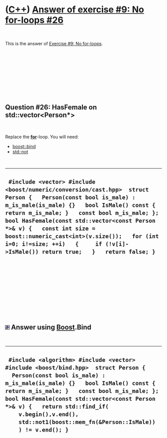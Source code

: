
 

 

 

 

 

([C++](Cpp.md)) [Answer of exercise \#9: No for-loops \#26](CppExerciseNoForLoopsAnswer26.md)
===============================================================================================

 

This is the answer of [Exercise \#9: No
for-loops](CppExerciseNoForLoops.md).

 

 

 

 

 

Question \#26: HasFemale on std::vector&lt;Person\*&gt;
-------------------------------------------------------

 

Replace the **[for](CppFor.md)**-loop. You will need:

-   [boost::bind](CppStdBind.md)
-   [std::not](CppStdNot.md)

 

  ------------------------------------------------------------------------------------------------------------------------------------------------------------------------------------------------------------------------------------------------------------------------------------------------------------------------------------------------------------------------------------------------------------------------------
  ` #include <vector> #include <boost/numeric/conversion/cast.hpp>  struct Person {   Person(const bool is_male) : m_is_male(is_male) {}   bool IsMale() const { return m_is_male; }   const bool m_is_male; };   bool HasFemale(const std::vector<const Person *>& v) {   const int size = boost::numeric_cast<int>(v.size());   for (int i=0; i!=size; ++i)   {     if (!v[i]->IsMale()) return true;   }   return false; }`
  ------------------------------------------------------------------------------------------------------------------------------------------------------------------------------------------------------------------------------------------------------------------------------------------------------------------------------------------------------------------------------------------------------------------------------

 

 

 

 

 

 

![Boost](PicBoost.png) Answer using [Boost](CppBoost.md).Bind
--------------------------------------------------------------

 

  ------------------------------------------------------------------------------------------------------------------------------------------------------------------------------------------------------------------------------------------------------------------------------------------------------------------------------------------------------------------------------------------
  ` #include <algorithm> #include <vector> #include <boost/bind.hpp>  struct Person {   Person(const bool is_male) : m_is_male(is_male) {}   bool IsMale() const { return m_is_male; }   const bool m_is_male; };  bool HasFemale(const std::vector<const Person *>& v) {   return std::find_if(     v.begin(),v.end(),     std::not1(boost::mem_fn(&Person::IsMale))     ) != v.end(); }`
  ------------------------------------------------------------------------------------------------------------------------------------------------------------------------------------------------------------------------------------------------------------------------------------------------------------------------------------------------------------------------------------------

 

 

 

 

 

 

